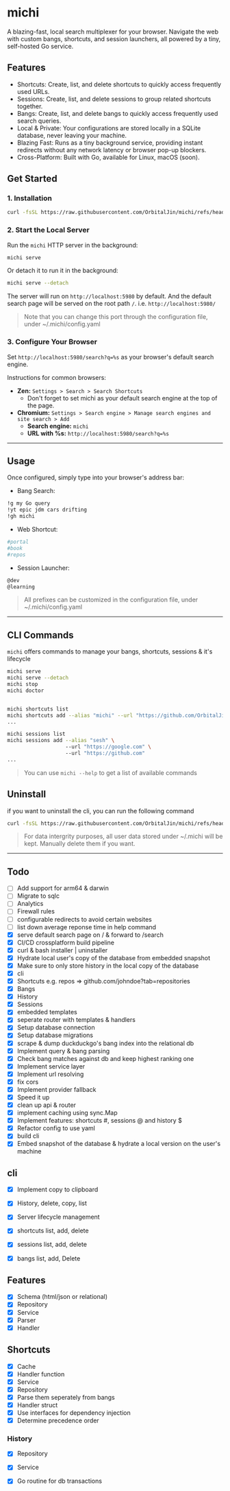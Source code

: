 # michi

A blazing-fast, local search multiplexer for your browser. Navigate the web with custom bangs, shortcuts, and session launchers, all powered by a tiny, self-hosted Go service.

## Features
- Shortcuts: Create, list, and delete shortcuts to quickly access frequently used URLs.
- Sessions: Create, list, and delete sessions to group related shortcuts together.
- Bangs: Create, list, and delete bangs to quickly access frequently used search queries.
- Local & Private: Your configurations are stored locally in a SQLite database, never leaving your machine.
- Blazing Fast: Runs as a tiny background service, providing instant redirects without any network latency or browser pop-up blockers.
- Cross-Platform: Built with Go, available for Linux, macOS (soon).

## Get Started

### 1. Installation

```bash
curl -fsSL https://raw.githubusercontent.com/OrbitalJin/michi/refs/heads/main/install.sh | bash
```

### 2. Start the Local Server

Run the `michi` HTTP server in the background:

```bash
michi serve
```

Or detach it to run it in the background:

```bash
michi serve --detach
```

The server will run on `http://localhost:5980` by default. And the default search page will be served on the root path `/`.
i.e. `http://localhost:5980/`

> Note that you can change this port through the configuration file, under ~/.michi/config.yaml

### 3. Configure Your Browser

Set `http://localhost:5980/search?q=%s` as your browser's default search engine.

Instructions for common browsers:
*   **Zen:** `Settings > Search > Search Shortcuts`
    *  Don't forget to set michi as your default search engine at the top of the page. 
*   **Chromium:** `Settings > Search engine > Manage search engines and site search > Add`
    *   **Search engine:** `michi`
    *   **URL with %s:** `http://localhost:5980/search?q=%s`
---

## Usage

Once configured, simply type into your browser's address bar:

- Bang Search:
```bash
!g my Go query
!yt epic jdm cars drifting
!gh michi
```

- Web Shortcut:
```bash 
#portal
#book
#repos
```

- Session Launcher:
```bash
@dev 
@learning
```

> All prefixes can be customized in the configuration file, under ~/.michi/config.yaml
---

## CLI Commands

`michi` offers commands to manage your bangs, shortcuts, sessions & it's lifecycle

```bash
michi serve
michi serve --detach
michi stop
michi doctor


michi shortcuts list 
michi shortcuts add --alias "michi" --url "https://github.com/OrbitalJin/michi"
...

michi sessions list 
michi sessions add --alias "sesh" \ 
                   --url "https://google.com" \ 
                   --url "https://github.com" 
...
```
> You can use `michi --help` to get a list of available commands

## Uninstall

if you want to uninstall the cli, you can run the following command

```bash
curl -fsSL https://raw.githubusercontent.com/OrbitalJin/michi/refs/heads/main/uninstall.sh | bash
```

> For data intergrity purposes, all user data stored under ~/.michi will be kept. Manually delete them if you want.

---

## Todo
- [ ] Add support for arm64 & darwin
- [ ] Migrate to sqlc
- [ ] Analytics
- [ ] Firewall rules
- [ ] configurable redirects to avoid certain websites
- [ ] list down average reponse time in help command
- [x] serve default search page on / & forward to /search
- [x] CI/CD crossplatform build pipeline
- [x] curl & bash installer | uninstaller
- [x] Hydrate local user's copy of the database from embedded snapshot
- [x] Make sure to only store history in the local copy of the database
- [x] cli
- [x] Shortcuts e.g. repos => github.com/johndoe?tab=repositories
- [x] Bangs
- [x] History
- [x] Sessions
- [x] embedded templates
- [x] seperate router with templates & handlers
- [x] Setup database connection
- [x] Setup database migrations
- [x] scrape & dump duckduckgo's bang index into the relational db
- [x] Implement query & bang parsing 
- [x] Check bang matches against db and keep highest ranking one 
- [x] Implement service layer 
- [x] Implement url resolving
- [x] fix cors
- [x] Implement provider fallback
- [x] Speed it up
- [x] clean up api & router
- [x] implement caching using sync.Map
- [x] Implement features: shortcuts #, sessions @ and history $
- [x] Refactor config to use yaml 
- [x] build cli
- [x] Embed snapshot of the database & hydrate a local version on the user's machine

## cli 
- [x] Implement copy to clipboard
- [x] History, delete, copy, list 
- [x] Server lifecycle management
- [x] shortcuts list, add, delete
- [x] sessions list, add, delete
- [x] bangs list, add, Delete


## Features 
- [x] Schema (html/json or relational)
- [x] Repository
- [x] Service
- [x] Parser
- [x] Handler

## Shortcuts
- [x] Cache
- [x] Handler function
- [x] Service
- [x] Repository
- [x] Parse them seperately from bangs
- [x] Handler struct
- [x] Use interfaces for dependency injection
- [x] Determine precedence order

### History
- [x] Repository
- [x] Service
- [x] Go routine for db transactions

